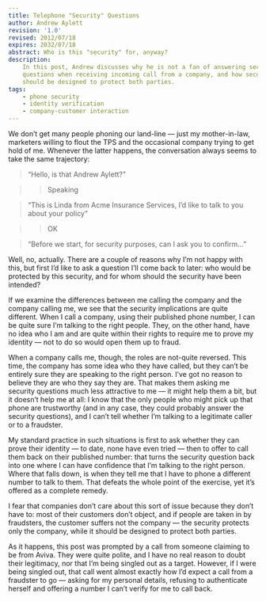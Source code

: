 ```yaml
---
title: Telephone "Security" Questions
author: Andrew Aylett
revision: '1.0'
revised: 2012/07/18
expires: 2032/07/18
abstract: Who is this "security" for, anyway?
description:
    In this post, Andrew discusses why he is not a fan of answering security
    questions when receiving incoming call from a company, and how security
    should be designed to protect both parties.
tags:
    - phone security
    - identity verification
    - company-customer interaction
---
```


We don’t get many people phoning our land-line — just my mother-in-law,
marketers willing to flout the TPS and the occasional company trying to get hold
of me. Whenever the latter happens, the conversation always seems to take the
same trajectory:

> “Hello, is that Andrew Aylett?”

> > Speaking

> “This is Linda from Acme Insurance Services, I’d like to talk to you about
> your policy”

> > OK

> “Before we start, for security purposes, can I ask you to confirm…”

Well, no, actually. There are a couple of reasons why I’m not happy with this,
but first I’d like to ask a question I’ll come back to later: who would be
protected by this security, and for whom should the security have been intended?

If we examine the differences between me calling the company and the company
calling me, we see that the security implications are quite different. When I
call a company, using their published phone number, I can be quite sure I’m
talking to the right people. They, on the other hand, have no idea who I am and
are quite within their rights to require me to prove my identity — not to do so
would open them up to fraud.

When a company calls me, though, the roles are not-quite reversed. This time,
the company has some idea who they have called, but they can’t be entirely sure
they are speaking to the right person. I’ve got no reason to believe they are
who they say they are. That makes them asking me security questions much less
attractive to me — it might help them a bit, but it doesn’t help me at all: I
know that the only people who might pick up that phone are trustworthy (and in
any case, they could probably answer the security questions), and I can’t tell
whether I’m talking to a legitimate caller or to a fraudster.

My standard practice in such situations is first to ask whether they can prove
their identity — to date, none have even tried — then to offer to call them back
on their published number: that turns the security question back into one where
I can have confidence that I’m talking to the right person. Where that falls
down, is when they tell me that I have to phone a different number to talk to
them. That defeats the whole point of the exercise, yet it’s offered as a
complete remedy.

I fear that companies don’t care about this sort of issue because they don’t
have to: most of their customers don’t object, and if people are taken in by
fraudsters, the customer suffers not the company — the security protects only
the company, while it should be designed to protect both parties.

As it happens, this post was prompted by a call from someone claiming to be from
Aviva. They were quite polite, and I have no real reason to doubt their
legitimacy, nor that I’m being singled out as a target. However, if I were being
singled out, that call went almost exactly how I’d expect a call from a
fraudster to go — asking for my personal details, refusing to authenticate
herself and offering a number I can’t verify for me to call back.
